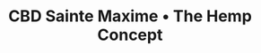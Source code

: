 ---
title: "CBD Sainte Maxime • The Hemp Concept"
url: /sainte-maxime/cbd-sainte-maxime-the-hemp-concept/
shop: Allgemein
---